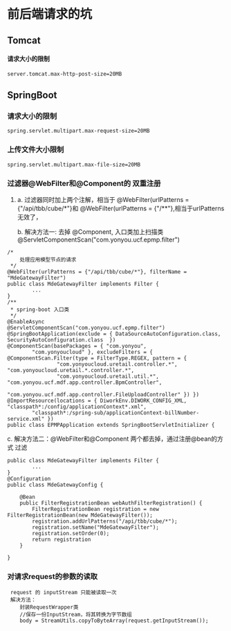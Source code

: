 # 前后端请求的坑

## Tomcat

#### 请求大小的限制

```
server.tomcat.max-http-post-size=20MB
```

## SpringBoot

### 请求大小的限制

```
spring.servlet.multipart.max-request-size=20MB
```

### 上传文件大小限制

```
spring.servlet.multipart.max-file-size=20MB
```

### 过滤器@WebFilter和@Component的 双重注册 

1. a. 过滤器同时加上两个注解，相当于 @WebFilter(urlPatterns = {"/api/tbb/cube/*"}和   @WebFilter(urlPatterns = {"/**"},相当于urlPatterns 无效了，

   b. 解决方法一: 去掉 @Component, 入口类加上扫描类 @ServletComponentScan("com.yonyou.ucf.epmp.filter")

```
/*
    处理应用模型节点的请求
 */
@WebFilter(urlPatterns = {"/api/tbb/cube/*"}, filterName = "MdeGatewayFilter")
public class MdeGatewayFilter implements Filter {
		...
}
/**
 * spring-boot 入口类
 */
@EnableAsync
@ServletComponentScan("com.yonyou.ucf.epmp.filter")
@SpringBootApplication(exclude = { DataSourceAutoConfiguration.class, SecurityAutoConfiguration.class  })
@ComponentScan(basePackages = { "com.yonyou",
		"com.yonyoucloud" }, excludeFilters = { @ComponentScan.Filter(type = FilterType.REGEX, pattern = {
				"com.yonyoucloud.uretail.controller.*", "com.yonyoucloud.uretail.*.controller.*",
				"com.yonyoucloud.uretail.util.*", "com.yonyou.ucf.mdf.app.controller.BpmController",
				"com.yonyou.ucf.mdf.app.controller.FileUploadController" }) })
@ImportResource(locations = { DiworkEnv.DIWORK_CONFIG_XML, "classpath*:/config/applicationContext*.xml",
		"classpath*:/spring-sub/applicationContext-billNumber-service.xml" })
public class EPMPApplication extends SpringBootServletInitializer {
```

 c. 解决方法二：@WebFilter和@Component 两个都去掉，通过注册@bean的方式 过滤

```
public class MdeGatewayFilter implements Filter {
		...
}
@Configuration
public class MdeGatewayConfig {

    @Bean
    public FilterRegistrationBean webAuthFilterRegistration() {
        FilterRegistrationBean registration = new FilterRegistrationBean(new MdeGatewayFilter());
        registration.addUrlPatterns("/api/tbb/cube/*");
        registration.setName("MdeGatewayFilter");
        registration.setOrder(0);
        return registration
    }
    
}
```

### 对请求request的参数的读取

```
 request 的 inputStream 只能被读取一次
 解决方法：
 	封装RequestWrapper类
 	//保存一份InputStream，将其转换为字节数组
 	body = StreamUtils.copyToByteArray(request.getInputStream());
```

